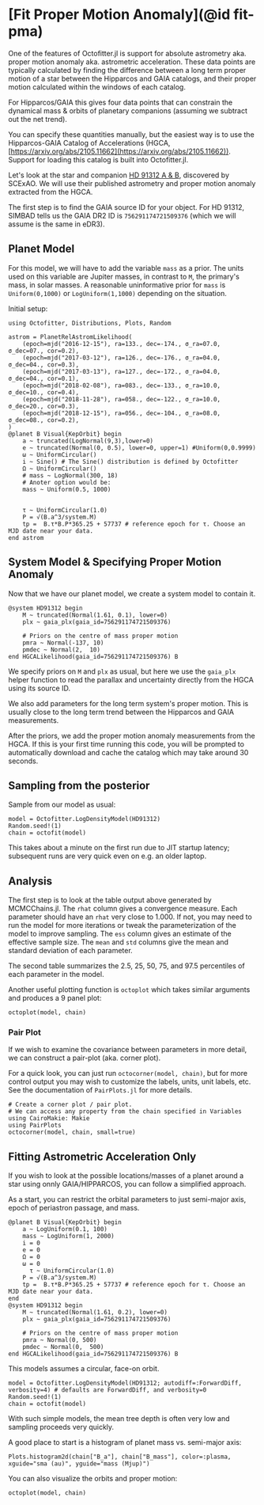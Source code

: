 # [Fit Proper Motion Anomaly](@id fit-pma)

One of the features of Octofitter.jl is support for absolute astrometry aka. proper motion anomaly aka. astrometric acceleration.
These data points are typically calculated by finding the difference between a long term proper motion of a star between the Hipparcos and GAIA catalogs, and their proper motion calculated within the windows of each catalog.

For Hipparcos/GAIA this gives four data points that can constrain the dynamical mass & orbits of planetary companions (assuming we subtract out the net trend).

You can specify these quantities manually, but the easiest way is to use the Hipparcos-GAIA Catalog of Accelerations (HGCA, [https://arxiv.org/abs/2105.11662](https://arxiv.org/abs/2105.11662)). Support for loading this catalog is built into Octofitter.jl.

Let's look at the star and companion [HD 91312 A & B](https://arxiv.org/abs/2109.12124), discovered by SCExAO. We will use their published astrometry and proper motion anomaly extracted from the HGCA.

The first step is to find the GAIA source ID for your object. For HD 91312, SIMBAD tells us the GAIA DR2 ID is `756291174721509376` (which we will assume is the same in eDR3).

## Planet Model
For this model, we will have to add the variable `mass` as a prior.
The units used on this variable are Jupiter masses, in contrast to `M`, the primary's mass, in solar masses.  A reasonable uninformative prior for `mass` is `Uniform(0,1000)` or `LogUniform(1,1000)` depending on the situation.

Initial setup:
```@example 1
using Octofitter, Distributions, Plots, Random
```


```@example 1
astrom = PlanetRelAstromLikelihood(
    (epoch=mjd("2016-12-15"), ra=133., dec=-174., σ_ra=07.0, σ_dec=07., cor=0.2),
    (epoch=mjd("2017-03-12"), ra=126., dec=-176., σ_ra=04.0, σ_dec=04., cor=0.3),
    (epoch=mjd("2017-03-13"), ra=127., dec=-172., σ_ra=04.0, σ_dec=04., cor=0.1),
    (epoch=mjd("2018-02-08"), ra=083., dec=-133., σ_ra=10.0, σ_dec=10., cor=0.4),
    (epoch=mjd("2018-11-28"), ra=058., dec=-122., σ_ra=10.0, σ_dec=20., cor=0.3),
    (epoch=mjd("2018-12-15"), ra=056., dec=-104., σ_ra=08.0, σ_dec=08., cor=0.2),
)
@planet B Visual{KepOrbit} begin
    a ~ truncated(LogNormal(9,3),lower=0)
    e ~ truncated(Normal(0, 0.5), lower=0, upper=1) #Uniform(0,0.9999)
    ω ~ UniformCircular()
    i ~ Sine() # The Sine() distribution is defined by Octofitter
    Ω ~ UniformCircular()
    # mass ~ LogNormal(300, 18)
    # Anoter option would be:
    mass ~ Uniform(0.5, 1000)


    τ ~ UniformCircular(1.0)
    P = √(B.a^3/system.M)
    tp =  B.τ*B.P*365.25 + 57737 # reference epoch for τ. Choose an MJD date near your data.
end astrom
```


## System Model & Specifying Proper Motion Anomaly
Now that we have our planet model, we create a system model to contain it.

```@example 1
@system HD91312 begin
    M ~ truncated(Normal(1.61, 0.1), lower=0)
    plx ~ gaia_plx(gaia_id=756291174721509376)
            
    # Priors on the centre of mass proper motion
    pmra ~ Normal(-137, 10)
    pmdec ~ Normal(2,  10)
end HGCALikelihood(gaia_id=756291174721509376) B
```

We specify priors on `M` and `plx` as usual, but here we use the `gaia_plx` helper function to read the parallax and uncertainty directly from the HGCA using its source ID.

We also add parameters for the long term system's proper motion. This is usually
close to the long term trend between the Hipparcos and GAIA measurements.

After the priors, we add the proper motion anomaly measurements from the HGCA. If this is your first time running this code, you will be prompted to automatically download and cache the catalog which may take around 30 seconds.


## Sampling from the posterior
Sample from our model as usual:

```@example 1
model = Octofitter.LogDensityModel(HD91312)
Random.seed!(1)
chain = octofit(model)
```

This takes about a minute on the first run due to JIT startup latency; subsequent runs are very quick even on e.g. an older laptop.

## Analysis

The first step is to look at the table output above generated by MCMCChains.jl.
The `rhat` column gives a convergence measure. Each parameter should have an `rhat` very close to 1.000.
If not, you may need to run the model for more iterations or tweak the parameterization of the model to improve sampling.
The `ess` column gives an estimate of the effective sample size.
The `mean` and `std` columns give the mean and standard deviation of each parameter.

The second table summarizes the 2.5, 25, 50, 75, and 97.5 percentiles of each parameter in the model.

Another useful plotting function is `octoplot` which takes similar arguments and produces a 9 panel plot:
```@example 1
octoplot(model, chain)
```


### Pair Plot
If we wish to examine the covariance between parameters in more detail, we can construct a pair-plot (aka. corner plot).

For a quick look, you can just run `octocorner(model, chain)`, but for more control output you may wish to customize the labels, units, unit labels, etc. See the documentation of `PairPlots.jl` for more details.


```@example 1
# Create a corner plot / pair plot.
# We can access any property from the chain specified in Variables
using CairoMakie: Makie
using PairPlots
octocorner(model, chain, small=true)
```


## Fitting Astrometric Acceleration Only
If you wish to look at the possible locations/masses of a planet around a star using onnly GAIA/HIPPARCOS,
you can follow a simplified approach.

As a start, you can restrict the orbital parameters to just semi-major axis, epoch of periastron passage, and mass.

```@example 1
@planet B Visual{KepOrbit} begin
    a ~ LogUniform(0.1, 100)
    mass ~ LogUniform(1, 2000)
    i = 0
    e = 0
    Ω = 0
    ω = 0
      τ ~ UniformCircular(1.0)
    P = √(B.a^3/system.M)
    tp =  B.τ*B.P*365.25 + 57737 # reference epoch for τ. Choose an MJD date near your data.
end
@system HD91312 begin
    M ~ truncated(Normal(1.61, 0.2), lower=0)
    plx ~ gaia_plx(gaia_id=756291174721509376)
    
    # Priors on the centre of mass proper motion
    pmra ~ Normal(0, 500)
    pmdec ~ Normal(0,  500)
end HGCALikelihood(gaia_id=756291174721509376) B
```

This models assumes a circular, face-on orbit.

```@example 1
model = Octofitter.LogDensityModel(HD91312; autodiff=:ForwardDiff, verbosity=4) # defaults are ForwardDiff, and verbosity=0
Random.seed!(1)
chain = octofit(model)
```

With such simple models, the mean tree depth is often very low and sampling proceeds very quickly.

A good place to start is a histogram of planet mass vs. semi-major axis:
```@example 1
Plots.histogram2d(chain["B_a"], chain["B_mass"], color=:plasma, xguide="sma (au)", yguide="mass (Mjup)")
```


You can also visualize the orbits and proper motion:
```@example 1
octoplot(model, chain)
```
